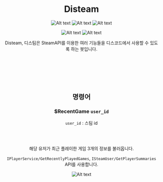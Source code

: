 <div align="center">

# Disteam
 

![Alt text](https://img.shields.io/github/languages/code-size/dev-ruby/Disteam)
![Alt text](https://img.shields.io/github/directory-file-count/dev-ruby/Disteam)
![Alt text](https://img.shields.io/tokei/lines/github/dev-ruby/disteam)
 
 
![Alt text](https://img.shields.io/github/issues/dev-ruby/disteam)
![Alt text](https://img.shields.io/github/commit-activity/m/dev-ruby/disteam)
 
 Disteam, 디스팀은 SteamAPI를 이용한 여러 기능들을 디스코드에서 사용할 수 있도록 하는 봇입니다.

 
 </br>
 </br>
 </br>
 </br>
 </br>
 
 
 ## 명령어
 
 ### $RecentGame `user_id`
 `user_id` : 스팀 id
 
 </br>
 </br>
 
 해당 유저가 최근 플레이한 게임 3개의 정보를 불러옵니다.
 
 `IPlayerService/GetRecentlyPlayedGames`, `ISteamUser/GetPlayerSummaries` API를 사용합니다.
 
 ![Alt text](https://github.com/dev-ruby/Disteam/blob/main/res/RecentGame_Screenshot.png)
 
